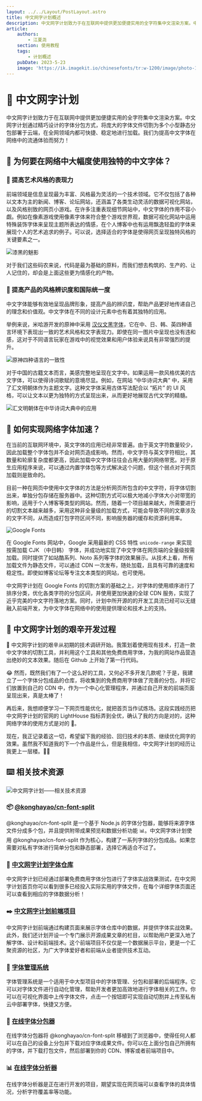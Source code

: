 ```yaml
---
layout: ../../Layout/PostLayout.astro
title: 中文网字计划概述
description: 中文网字计划致力于在互联网中提供更加便捷实用的全字符集中文渲染方案。中文网字计划通过精巧设计的字体分包方式，将庞大的字体文件切割为多个小型静态分包部署于云端，在全网领域内都可快捷、稳定地进行加载。我们为提高中文字体在网络中的流通体验而努力！
article:
    authors:
        - 江夏尧
    section: 使用教程
    tags:
        - 计划概述
    pubDate: 2023-5-23
    image: 'https://ik.imagekit.io/chinesefonts/tr:w-1200/image/photo-1508804185872-d7badad00f7d.jfif'
---
```


# 📖 中文网字计划

中文网字计划致力于在互联网中提供更加便捷实用的全字符集中文渲染方案。中文网字计划通过精巧设计的字体分包方式，将庞大的字体文件切割为多个小型静态分包部署于云端，在全网领域内都可快捷、稳定地进行加载。我们为提高中文字体在网络中的流通体验而努力！

## 🤔 为何要在网络中大幅度使用独特的中文字体？

### 🎨 提高艺术风格的表现力

前端领域是信息呈现最为丰富、风格最为灵活的一个技术领域。它不仅包括了各种以文本为主的新闻、博客、论坛网站，还涵盖了各类生动灵活的数据可视化网站，以及风格别致的网页小游戏。在许多注重表现细节网站中，中文字体的作用不容小觑。例如在像素游戏使用像素字体来符合整个游戏世界观，数据可视化网站中运用特殊装饰字体来呈现主题所表达的情感，在个人博客中也有运用飘逸轻盈的字体来展现个人的艺术追求的例子。可以说，选择适合的字体是使得网页呈现独特风格的关键要素之一。

![漆黑的魅影](https://ik.imagekit.io/chinesefonts/tr:w-480/image/addab69f15c3ce6918f8abb0c5f11504_720w.webp_source_1940ef5c?updatedAt=1685320110200)

对于我们这些码农来说，代码是最为基础的原料，而我们想去构筑的、生产的、让人记住的，却会是上面这些更为情感化的产物。

### 🔔 提高产品的风格辨识度和国际统一度

中文字体能够有效地呈现品牌形象，提高产品的辨识度，帮助产品更好地传递自己的理念和价值观。中文字体在不同的设计元素中也有着其独特的应用。

举例来说，米哈游开发的原神中采用 [汉仪文黑字体](https://www.hanyi.com.cn/productdetail?id=986)，它在中、日、韩、英四种语言环境下表现出一致的艺术风格和文字表现力。即使在同一图片中呈现也没有违和感，这对于不同语言玩家在游戏中的视觉效果和用户体验来说具有非常强烈的提升。

![原神四种语言的一致性](https://ik.imagekit.io/chinesefonts/image/Snipaste_2023-05-29_08-59-46.png?updatedAt=1685322007904)

对于中国的古籍文本而言，美感完整地呈现在文字中。如果运用一款风格优美的古文字体，可以使得诗词歌赋的意境尽显。例如，在网站 “中华诗词大典” 中，采用了汇文明朝体作为主题文字。这种文字体采用古体写法配合以 “拓片” 的 UI 风格，可以让文本以更为独特的方式呈现出来，从而更好地展现古代文学的精髓。

![汇文明朝体在中华诗词大典中的应用](https://ik.imagekit.io/chinesefonts/image/Snipaste_2023-05-29_09-05-58.png?updatedAt=1685322374886)

## 🚀 如何实现网络字体加速？

在当前的互联网环境中，英文字体的应用已经非常普遍。由于英文字符数量较少，因此加载整个字体包并不会对网页造成影响。然而，中文字符与英文字符相比，其数量和轮廓复杂度都更高，因此加载中文字体往往会占用大量的网络带宽。对于原生应用程序来说，可以通过内置字体包等方式解决这个问题，但这个弱点对于网页加载则是致命的。

目前一种在网页中使用中文字体的方法是分析网页所包含的中文字符，将字体切割出来，单独分包存储在服务器中。这种切割方式可以极大地减小字体大小对带宽的影响，适用于个人博客等类型的网站。然而，随着一个项目越来越大，所需要进行的切割文本越来越多，采用这种非全量级的加载方式，可能会导致不同的文章涉及的文字不同，从而造成打包字符区间不同，影响服务器的缓存和资源利用率。

![Google Fonts](https://ik.imagekit.io/chinesefonts/image/Snipaste_2023-05-26_09-53-34.png)

在 Google Fonts 网站中，Google 采用最新的 CSS 特性 `unicode-range` 来实现按需加载 CJK （中日韩） 字体，并成功地实现了中文字体在网页端的全量级按需加载。同时提供了如站酷系列、Noto 系列等字体的效果展示。从技术上看，所有加载文件为静态文件，可以通过 CDN 一次发布，随处加载，且具有可靠的速度和稳定性。即使如博客论坛等专注文本类型的网站，也可使用。

中文网字计划在 Google Fonts 的切割方案的基础之上，对字体的使用顺序进行了排序分类，优化各类字符的分包区间，并使用更加快速的全球 CDN 服务，实现了近乎完美的中文字符落地方案。同时，计划中所开源的的开发工具流已经可以无缝融入前端开发，为中文字体在网络中的使用提供理论和技术上的支持。

## 🎉 中文网字计划的艰辛开发过程

🎉 中文网字计划的艰辛从初期的技术调研开始。我策划着使用现有技术，打造一款中文字体的切割工具，并利用这个工具和其他免费商用字体，为我的网站作品营造出绝妙的文本效果。随后在 Github 上开始了第一行代码。

😂 然而，既然我们有了一个这么好的工具，又何必不多开发几款呢？于是，我建立了一个字体分包成品的仓库，将收集到的免费商用字体做了完善的分包，并将它们放置到自己的 CDN 中，作为一个中心化管理程序，并通过自己开发的前端页面呈现出来，真是太棒了！

再后来，我想顺便学习一下网页性能优化，就把首页当作试炼场。这段实践经历把中文网字计划的官网的 LightHouse 指标弄到全优，确认了我的方向是对的，这种网络字体的使用方式是对的 🎉。

现在，我正记录着这一切，希望留下我的经验、回归技术的本质、继续优化网字的效果。虽然我不知道我的下一个作品是什么，但是我相信，中文网字计划的经历让我更上一层楼。🎇🌌

## ⌨️ 相关技术资源

![中文网字计划——相关技术资源](https://ik.imagekit.io/chinesefonts/image/Snipaste_2023-05-26_09-10-31.png)

### 📦 [@konghayao/cn-font-split](https://www.npmjs.com/package/@konghayao/cn-font-split)

@konghayao/cn-font-split 是一个基于 Node.js 的字体分包器，能够将来源字体文件分成多个包，并且提供附带成果预览和数据分析功能 📊。中文网字体计划使用 @konghayao/cn-font-split 作为核心，构建了一系列字体的分包成品。如果您需要对私有字体进行简单分包和静态部署，选择它再适合不过了。

### 🏪 [中文网字计划字体仓库](https://github.com/KonghaYao/chinese-free-web-font-storage)

中文网字计划已经通过部署免费商用字体分包进行了字体实战效果测试，在中文网字计划首页你可以看到很多已经投入实际实用的字体文件，在每个详细字体页面还可以查看到相应的字体数据分析！

### ✒️ [中文网字计划前端项目](https://github.com/KonghaYao/chinese-free-web-font-storage/tree/feature/docs)

中文网字计划前端通过构建页面来展示字体仓库中的数据，并提供字体实战效果。此外，我们还计划开设一个专门展示开源成果文章的栏目，以帮助用户更深入地了解字体、设计和前端技术。这个前端项目不仅仅是一个数据展示平台，更是一个汇聚资源的社区，为广大字体爱好者和前端从业者提供技术互动。

### 🤖 [字体管理系统](https://github.com/KonghaYao/font-server)

字体管理系统是一个适用于中大型项目中的字体管理、分包和部署的后端程序。它可以对字体文件进行自动化管理，帮助开发者更加高效地进行字体相关的工作。你可以在可视化界面中上传字体文件，点击一个按钮即可实现自动切割并上传至私有云中部署字体，快捷又方便。

### 🍕 [在线字体分包器](https://github.com/chinese-font/online-font-split)

在线字体分包器将 @konghayao/cn-font-split 移植到了浏览器中，使得任何人都可以在自己的设备上分包并下载对应字体成果文件。你可以在上面分包自己所拥有的字体，并下载打包文件，然后部署到你的 CDN、博客或者前端项目中。

### 📊 [在线字体分析器](/analyze)

在线字体分析器是正在进行开发的项目，期望实现在网页端可以查看字体的具体情况，分析字符覆盖率等功能。
